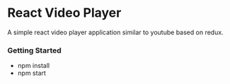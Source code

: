 # React Video Player
A simple react video player application similar to youtube based on redux.

### Getting Started

- npm install
- npm start
